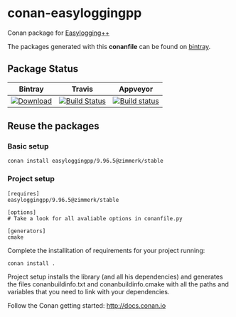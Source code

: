 # conan-easyloggingpp

Conan package for [Easylogging++](https://github.com/muflihun/easyloggingpp)

The packages generated with this **conanfile** can be found on [bintray](https://bintray.com/conan-community).

## Package Status

| Bintray | Travis | Appveyor |
|---------|--------|----------|
|[ ![Download](https://api.bintray.com/packages/zimmerk/conan/easyloggingpp%3Azimmerk/images/download.svg) ](https://bintray.com/zimmerk/conan/easyloggingpp%3Azimmerk/_latestVersion)|[![Build Status](https://travis-ci.org/AtaLuZiK/conan-easyloggingpp.svg?branch=release%2F9.96.5)](https://travis-ci.org/AtaLuZiK/conan-easyloggingpp)|[![Build status](https://ci.appveyor.com/api/projects/status/to3nbc3pql44txax/branch/release/9.96.5?svg=true)](https://ci.appveyor.com/project/AtaLuZiK/conan-easyloggingpp/branch/release/9.96.5)|

## Reuse the packages

### Basic setup

```
conan install easyloggingpp/9.96.5@zimmerk/stable
```

### Project setup

```
[requires]
easyloggingpp/9.96.5@zimmerk/stable

[options]
# Take a look for all avaliable options in conanfile.py

[generators]
cmake
```

Complete the installitation of requirements for your project running:

```
conan install .
```

Project setup installs the library (and all his dependencies) and generates the files conanbuildinfo.txt and conanbuildinfo.cmake with all the paths and variables that you need to link with your dependencies.

Follow the Conan getting started: http://docs.conan.io
